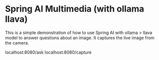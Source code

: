 Spring AI Multimedia (with ollama llava)
===

This is a simple demonstration of how to use Spring AI with ollama > llava model to answer questions about an image. It captures the live image from the camera.

localhost:8080/ask
localhost:8080/capture